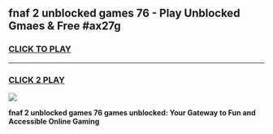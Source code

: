 
## fnaf 2 unblocked games 76 - Play Unblocked Gmaes & Free #ax27g
<h3>
<a href="https://news.freeplayer.one?title=fnaf_2_unblocked_games_76&ref=24F">CLICK TO PLAY</a></h3>
<hr>

<h3>
<a href="https://news.freeplayer.one?title=fnaf_2_unblocked_games_76&ref=24F">CLICK 2 PLAY</a>
  
</h3>

<a href="https://news.freeplayer.one?title=fnaf_2_unblocked_games_76&ref=24F/"><img src="https://clearcache.store/games.png"></a>


**fnaf 2 unblocked games 76 games unblocked: Your Gateway to Fun and Accessible Online Gaming**
